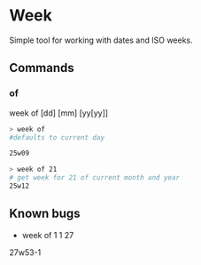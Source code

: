# Week

Simple tool for working with dates and ISO weeks.

## Commands

### of
week of [dd] [mm] [yy[yy]]

```bash
> week of
#defaults to current day

25w09
```
```bash
> week of 21
# get week for 21 of current month and year
25w12
```



## Known bugs

- week of 1 1 27

27w53-1
